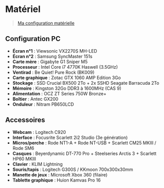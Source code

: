 # Matériel

> [Ma configuration matérielle](https://jasonchampagne.fr/info/configuration-materielle)

## Configuration PC

+ **Écran n°1** : Viewsonic VX2270S MH-LED
+ **Écran n°2** : Samsung SyncMaster 151s
+ **Carte mère** : Gigabyte G1 Sniper M5
+ **Processeur** : Intel Core i7 4770K Haswell (3.5GHz)
+ **Ventirad** : Be Quiet! Pure Rock (BK009)
+ **Carte graphique** : Zotac GTX 1060 AMP Edition 3Go
+ **Stockage** : SSD Crucial BX500 2To + 2x SSHD Seagate Barracuda 2To
+ **Mémoire** : Kingston 32Go DDR3 à 1600MHz (CAS 9)
+ **Alimentation** : OCZ ZT Series 750W Bronze+
+ **Boîtier** : Antec GX200
+ **Onduleur** : Nitram PB650LCD

## Accessoires

+ **Webcam** : Logitech C920
+ **Interface** : Focusrite Scarlett 2i2 Studio (3e génération)
+ **Micros/perche** : Rode NT1-A + Rode NT-USB + Scarlett CM25 MKIII / Rode SM6
+ **Casques** : Beyerdynamic DT-770 Pro + Steelseries Arctis 3 + Scarlett HP60 MKIII
+ **Clavier** : KLIM Lightning
+ **Souris/tapis** : Logitech G300S / KKmoon 700x300x30mm
+ **Manette de jeux** : Microsoft Xbox 360 (filaire)
+ **Tablette graphique** : Huion Kamvas Pro 16
